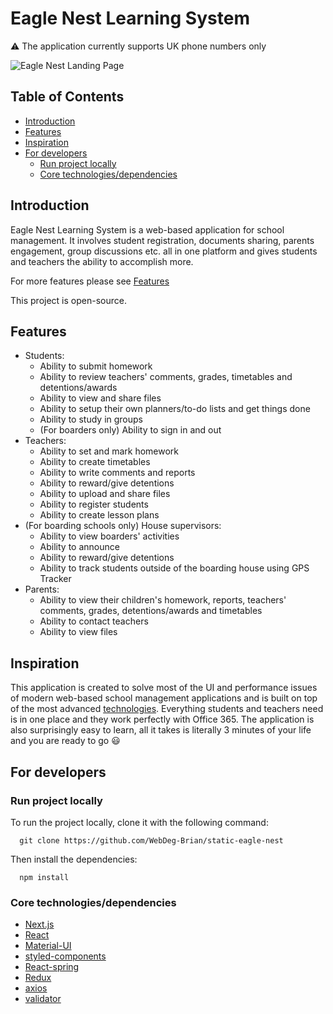 # Eagle Nest Learning System

:warning: The application currently supports UK phone numbers only

![Eagle Nest Landing Page](https://user-images.githubusercontent.com/43169879/48971130-b8c59e00-f00d-11e8-959e-a55c3d4d9615.png)

## Table of Contents

- [Introduction](#introduction)
- [Features](#features)
- [Inspiration](#inspiration)
- [For developers](#for-developers)
  - [Run project locally](#run-project-locally)
  - [Core technologies/dependencies](#core-technologiesdependencies)

## Introduction

Eagle Nest Learning System is a web-based application for school management. It involves student registration, documents sharing, parents engagement, group discussions etc. all in one platform and gives students and teachers the ability to accomplish more.

For more features please see [Features](#features)

This project is open-source.

## Features

- Students:
  - Ability to submit homework
  - Ability to review teachers' comments, grades, timetables and detentions/awards
  - Ability to view and share files
  - Ability to setup their own planners/to-do lists and get things done
  - Ability to study in groups
  - (For boarders only) Ability to sign in and out
- Teachers:
  - Ability to set and mark homework
  - Ability to create timetables
  - Ability to write comments and reports
  - Ability to reward/give detentions
  - Ability to upload and share files
  - Ability to register students
  - Ability to create lesson plans
- (For boarding schools only) House supervisors:
  - Ability to view boarders' activities
  - Ability to announce
  - Ability to reward/give detentions
  - Ability to track students outside of the boarding house using GPS Tracker
- Parents:
  - Ability to view their children's homework, reports, teachers' comments, grades, detentions/awards and timetables
  - Ability to contact teachers
  - Ability to view files

## Inspiration

This application is created to solve most of the UI and performance issues of modern web-based school management applications and is built on top of the most advanced [technologies](#core-technologiesdependencies). Everything students and teachers need is in one place and they work perfectly with Office 365. The application is also surprisingly easy to learn, all it takes is literally 3 minutes of your life and you are ready to go :smiley:

## For developers

### Run project locally

To run the project locally, clone it with the following command:

```
  git clone https://github.com/WebDeg-Brian/static-eagle-nest
```

Then install the dependencies:

```
  npm install
```

### Core technologies/dependencies

- [Next.js](https://github.com/zeit/next.js)
- [React](https://github.com/facebook/react)
- [Material-UI](https://github.com/mui-org/material-ui)
- [styled-components](https://github.com/styled-components/styled-components)
- [React-spring](https://github.com/drcmda/react-spring)
- [Redux](https://github.com/reduxjs/redux)
- [axios](https://github.com/axios/axios)
- [validator](https://github.com/chriso/validator)
